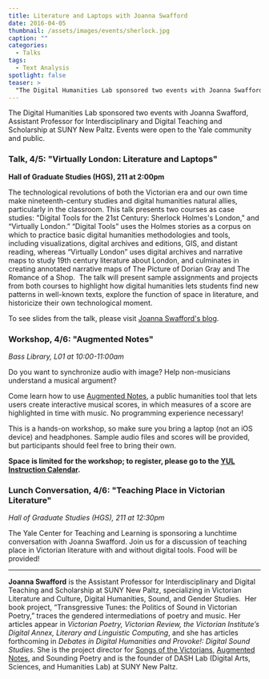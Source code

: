```yaml
---
title: Literature and Laptops with Joanna Swafford
date: 2016-04-05 
thumbnail: /assets/images/events/sherlock.jpg
caption: ""
categories: 
  - Talks
tags:
  - Text Analysis
spotlight: false 
teaser: >
  "The Digital Humanities Lab sponsored two events with Joanna Swafford, Assistant Professor for Interdisciplinary and Digital Teaching and Scholarship at SUNY New Paltz. Events were open to the Yale..."
---
```


The Digital Humanities Lab sponsored two events with Joanna Swafford, Assistant Professor for Interdisciplinary and Digital Teaching and Scholarship at SUNY New Paltz. Events were open to the Yale community and public.
   
### Talk, 4/5: "Virtually London: Literature and Laptops"
**Hall of Graduate Studies (HGS), 211 at 2:00pm**

The technological revolutions of both the Victorian era and our own time make nineteenth-century studies and digital humanities natural allies, particularly in the classroom. This talk presents two courses as case studies: "Digital Tools for the 21st Century: Sherlock Holmes's London," and “Virtually London.” “Digital Tools” uses the Holmes stories as a corpus on which to practice basic digital humanities methodologies and tools, including visualizations, digital archives and editions, GIS, and distant reading, whereas “Virtually London” uses digital archives and narrative maps to study 19th century literature about London, and culminates in creating annotated narrative maps of The Picture of Dorian Gray and The Romance of a Shop.  The talk will present sample assignments and projects from both courses to highlight how digital humanities lets students find new patterns in well-known texts, explore the function of space in literature, and historicize their own technological moment.
   
To see slides from the talk, please visit [Joanna Swafford's blog](https://annieswafford.wordpress.com/2016/04/05/virtually-london-literature-and-laptops-talk-at-yale-dh/).
   
### Workshop, 4/6: "Augmented Notes"
*Bass Library, L01 at 10:00-11:00am*

Do you want to synchronize audio with image?
Help non-musicians understand a musical argument?
   
Come learn how to use [Augmented Notes](http://www.augmentednotes.com/), a public humanities tool that lets users create interactive musical scores, in which measures of a score are highlighted in time with music. No programming experience necessary!
   
This is a hands-on workshop, so make sure you bring a laptop (not an iOS device) and headphones. Sample audio files and scores will be provided, but participants should feel free to bring their own.
   
**Space is limited for the workshop; to register, please go to the [YUL Instruction Calendar](http://schedule.yale.edu/event.php?id=1105812).**

### Lunch Conversation, 4/6: "Teaching Place in Victorian Literature"
*Hall of Graduate Studies (HGS), 211 at 12:30pm*
   
The Yale Center for Teaching and Learning is sponsoring a lunchtime conversation with Joanna Swafford. Join us for a discussion of teaching place in Victorian literature with and without digital tools. Food will be provided!
    
---
   
**Joanna Swafford** is the Assistant Professor for Interdisciplinary and Digital Teaching and Scholarship at SUNY New Paltz, specializing in Victorian Literature and Culture, Digital Humanities, Sound, and Gender Studies.  Her book project, “Transgressive Tunes: the Politics of Sound in Victorian Poetry,” traces the gendered intermediations of poetry and music. Her articles appear in *Victorian Poetry, Victorian Review, the Victorian Institute’s Digital Annex, Literary and Linguistic Computing*, and she has articles forthcoming in *Debates in Digital Humanities and Provoke!: Digital Sound Studies*. She is the project director for [Songs of the Victorians](http://www.songsofthevictorians.com/), [Augmented Notes](http://www.augmentednotes.com/), and Sounding Poetry and is the founder of DASH Lab (Digital Arts, Sciences, and Humanities Lab) at SUNY New Paltz.